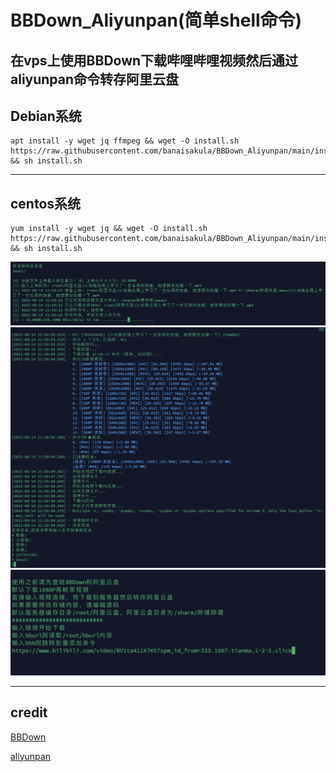 # BBDown_Aliyunpan(简单shell命令)
在vps上使用BBDown下载哔哩哔哩视频然后通过aliyunpan命令转存阿里云盘
---
## Debian系统
```
apt install -y wget jq ffmpeg && wget -O install.sh https://raw.githubusercontent.com/banaisakula/BBDown_Aliyunpan/main/install.sh && sh install.sh
```
---
## centos系统
```
yum install -y wget jq && wget -O install.sh https://raw.githubusercontent.com/banaisakula/BBDown_Aliyunpan/main/install.sh && sh install.sh
```
![例子1](https://raw.githubusercontent.com/banaisakula/BBDown_Aliyunpan/main/例子1.png)
![例子2](https://raw.githubusercontent.com/banaisakula/BBDown_Aliyunpan/main/例子2.png)
![例子3](https://raw.githubusercontent.com/banaisakula/BBDown_Aliyunpan/main/例子3.png)









---
credit
---
[BBDown](https://github.com/nilaoda/BBDown)

[aliyunpan](https://github.com/tickstep/aliyunpan)



